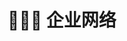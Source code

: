 ---
title: "👨🏻‍💻 企业网络"
# description: "读书如不及时做笔记，犹如雨落大海没有踪迹"
hidemeta: true # 是否隐藏文章的元信息，如发布日期、作者等
---